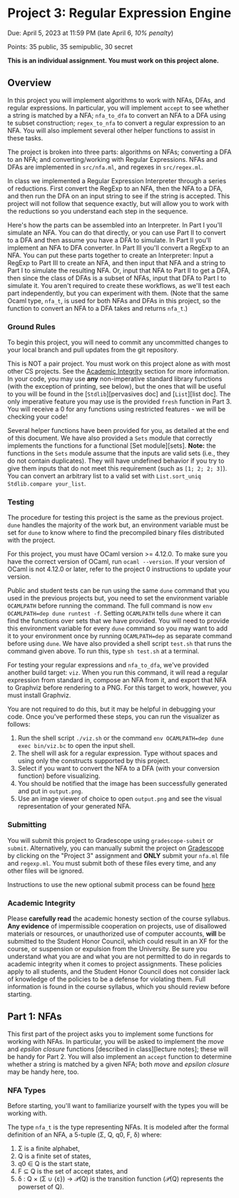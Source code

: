 
# Project 3: Regular Expression Engine

Due: April 5, 2023 at 11:59 PM (late April 6, *10% penalty*)

Points: 35 public, 35 semipublic, 30 secret

**This is an individual assignment. You must work on this project alone.**

## Overview

In this project you will implement algorithms to work with NFAs, DFAs, and regular expressions. In particular, you will implement `accept` to see whether a string is matched by a NFA; `nfa_to_dfa` to convert an NFA to a DFA using te subset construction; `regex_to_nfa` to convert a regular expression to an NFA. You will also implement several other helper functions to assist in these tasks.

The project is broken into three parts: algorithms on NFAs; converting a DFA to an NFA; and converting/working with Regular Expressions. NFAs and DFAs are implemented in `src/nfa.ml`, and regexes in `src/regex.ml`.

In class we implemented a Regular Expression Interpreter through a series of reductions. First convert the RegExp to an NFA, then the NFA to a DFA, and then run the DFA on an input string to see if the string is accepted. This project will not follow that sequence exactly, but will allow you to work with the reductions so you understand each step in the sequence.

Here's how the parts can be assembled into an Interpreter. In Part I you'll simulate an NFA. You can do that directly, or you can use Part II to convert to a DFA and then assume you have a DFA to simulate. In Part II you'll implement an NFA to DFA converter. In Part III you'll convert a RegExp to an NFA. You can put these parts together to create an Interpreter: Input a RegExp to Part III to create an NFA, and then input that NFA and a string to Part I to simulate the resulting NFA. Or, input that NFA to Part II to get a DFA, then since the class of DFAs is a subset of NFAs, input that DFA to Part I to simulate it. You aren't required to create these workflows, as we'll test each part independently, but you can experiment with them. (Note that the same Ocaml type, `nfa_t`, is used for both NFAs and DFAs in this project, so the function to convert an NFA to a DFA takes and returns `nfa_t`.)

### Ground Rules

To begin this project, you will need to commit any uncommitted changes to your local branch and pull updates from the git repository.

This is NOT a pair project. You must work on this project alone as with most other CS projects. See the [Academic Integrity](#academic-integrity) section for more information. In your code, you may use **any** non-imperative standard library functions (with the exception of printing, see below), but the ones that will be useful to you will be found in the [`Stdlib`][pervasives doc] and [`List`][list doc]. The only imperative feature you may use is the provided `fresh` function in Part 3. You will receive a 0 for any functions using restricted features - we will be checking your code!

Several helper functions have been provided for you, as detailed at the end of this document. We have also provided a `Sets` module that correctly implements the functions for a functional [Set module][sets]. **Note:** the functions in the `Sets` module assume that the inputs are valid sets (i.e., they do not contain duplicates).  They will have undefined behavior if you try to give them inputs that do not meet this requirement (such as `[1; 2; 2; 3]`). You can convert an arbitrary list to a valid set with `List.sort_uniq Stdlib.compare your_list`.

### Testing

The procedure for testing this project is the same as the previous project. `dune` handles the majority of the work but, an environment variable must be set for `dune` to know where to find the precompiled binary files distributed with the project.

For this project, you must have OCaml version >= 4.12.0. To make sure you have the correct version of OCaml, run `ocaml --version`. If your version of OCaml is not 4.12.0 or later, refer to the project 0 instructions to update your version.

Public and student tests can be run using the same `dune` command that you used in the previous projects but, you need to set the environment variable `OCAMLPATH` before running the command. The full command is now `env OCAMLPATH=dep dune runtest -f`. Setting `OCAMLPATH` tells `dune` where it can find the functions over sets that we have provided. You will need to provide this environment variable for every `dune` command so you may want to add it to your environment once by running `OCAMLPATH=dep` as separate command before using `dune`. We have also provided a shell script `test.sh` that runs the command given above.  To run this, type `sh test.sh` at a terminal.

For testing your regular expressions and `nfa_to_dfa`, we've provided another build target: `viz`. When you run this command, it will read a regular expression from standard in, compose an NFA from it, and export that NFA to Graphviz before rendering to a PNG. For this target to work, however, you must install Graphviz.

You are not required to do this, but it may be helpful in debugging your code. Once you've performed these steps, you can run the visualizer as follows:

1. Run the shell script `./viz.sh` or the command `env OCAMLPATH=dep dune exec bin/viz.bc` to open the input shell.
2. The shell will ask for a regular expression. Type without spaces and using only the constructs supported by this project.
3. Select if you want to convert the NFA to a DFA (with your conversion function) before visualizing.
4. You should be notified that the image has been successfully generated and put in `output.png`.
5. Use an image viewer of choice to open `output.png` and see the visual representation of your generated NFA.

### Submitting

You will submit this project to Gradescope using `gradescope-submit` or `submit`. Alternatively, you can manually submit the project on [Gradescope](https://www.gradescope.com) by clicking on the "Project 3" assignment and **ONLY** submit your `nfa.ml` file and `regexp.ml`.  You must submit both of these files every time, and any other files will be ignored.

Instructions to use the new optional submit process can be found [here](./GRADESCOPE_SUBMIT.md)

### Academic Integrity

Please **carefully read** the academic honesty section of the course syllabus. **Any evidence** of impermissible cooperation on projects, use of disallowed materials or resources, or unauthorized use of computer accounts, **will** be submitted to the Student Honor Council, which could result in an XF for the course, or suspension or expulsion from the University. Be sure you understand what you are and what you are not permitted to do in regards to academic integrity when it comes to project assignments. These policies apply to all students, and the Student Honor Council does not consider lack of knowledge of the policies to be a defense for violating them. Full information is found in the course syllabus, which you should review before starting.

## Part 1: NFAs

This first part of the project asks you to implement some functions for working with NFAs. In particular, you will be asked to implement the *move* and *epsilon closure* functions [described in class][lecture notes]; these will be handy for Part 2. You will also implement an `accept` function to determine whether a string is matched by a given NFA; both *move* and *epsilon closure* may be handy here, too.

### NFA Types

Before starting, you'll want to familiarize yourself with the types you will be working with.

The type `nfa_t` is the type representing NFAs. It is modeled after the formal definition of an NFA, a 5-tuple (Σ, Q, q0, F, δ) where:

1. Σ is a finite alphabet,
2. Q is a finite set of states,
3. q0 ∈ Q is the start state,
4. F ⊆ Q is the set of accept states, and
5. δ : Q × (Σ ∪ {ε}) → 𝒫(Q) is the transition function (𝒫(Q) represents the powerset of Q).